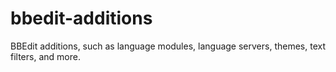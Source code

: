 # bbedit-additions
BBEdit additions, such as language modules, language servers, themes, text filters, and more.
